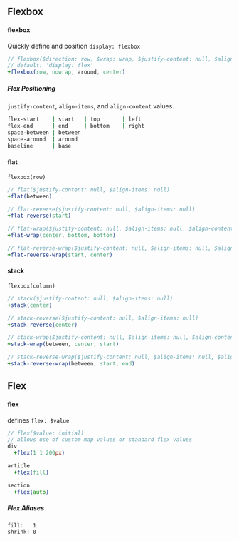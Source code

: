 ## Flexbox

#### flexbox
Quickly define and position `display: flexbox`
```sass
// flexbox($direction: row, $wrap: wrap, $justify-content: null, $align-items: null, $align-content: null)
// default: 'display: flex'
+flexbox(row, nowrap, around, center)
```

##### Flex Positioning
`justify-content`, `align-items`, and `align-content` values.
```bash
flex-start    | start   | top       | left
flex-end      | end     | bottom    | right
space-between | between
space-around  | around
baseline      | base
````

#### flat
`flexbox(row)`
```sass
// flat($justify-content: null, $align-items: null)
+flat(between)

// flat-reverse($justify-content: null, $align-items: null)
+flat-reverse(start)

// flat-wrap($justify-content: null, $align-items: null, $align-content: null)
+flat-wrap(center, bottom, bottom)

// flat-reverse-wrap($justify-content: null, $align-items: null, $align-content: null)
+flat-reverse-wrap(start, center)

```

#### stack
`flexbox(column)`
```sass
// stack($justify-content: null, $align-items: null)
+stack(center)

// stack-reverse($justify-content: null, $align-items: null)
+stack-reverse(center)

// stack-wrap($justify-content: null, $align-items: null, $align-content: null)
+stack-wrap(between, center, start)

// stack-reverse-wrap($justify-content: null, $align-items: null, $align-content: null)
+stack-reverse-wrap(between, start, end)

```

## Flex

#### flex
defines `flex: $value`
```sass
// flex($value: initial)
// allows use of custom map values or standard flex values
div
  +flex(1 1 200px)

article
  +flex(fill)

section
  +flex(auto)
```

##### Flex Aliases
```bash
fill:   1
shrink: 0
```
